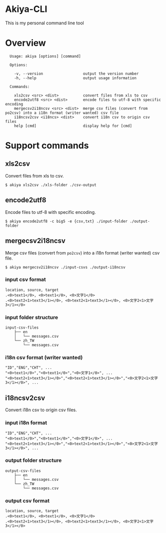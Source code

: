 # Akiya-CLI
This is my personal command line tool

# Overview
```shell
  Usage: akiya [options] [command]

  Options:

    -v, --version                  output the version number
    -h, --help                     output usage information

  Commands:

    xls2csv <src> <dist>           convert files from xls to csv
    encode2utf8 <src> <dist>       encode files to utf-8 with specific encoding
    mergecsv2i18ncsv <src> <dist>  merge csv files (convert from po2csv) into a i18n format (writer wanted) csv file
    i18ncsv2csv <i18ncs> <dist>    convert i18n csv to origin csv files
    help [cmd]                     display help for [cmd]
```

# Support commands
## xls2csv
Convert files from xls to csv.
```shell
$ akiya xls2csv ./xls-folder ./csv-output
```

## encode2utf8
Encode files to utf-8 with specific encoding.
```shell
$ akiya encode2utf8 -c big5 -e {csv,txt} ./input-folder ./output-folder
```

## mergecsv2i18ncsv
Merge csv files (convert from `po2csv`) into a i18n format (writer wanted) csv file.
```shell
$ akiya mergecsv2i18ncsv ./input-csvs ./output-i18ncsv
```
### input csv format
```
location, source, target
.<0>text1</0>, <0>text1</0>, <0>文字1</0>
.<0>text2<1>text3</1></0>, <0>text2<1>text3</1></0>, <0>文字2<1>文字3</1></0>
```
### input folder structure
```
input-csv-files
    ├── en
    │   └── messages.csv
    └── zh_TW
        └── messages.csv
```

### i18n csv format (writer wanted)
```
"ID","ENG","CHT", ...
"<0>text1</0>","<0>text1</0>","<0>文字1</0>", ...
"<0>text2<1>text3</1></0>","<0>text2<1>text3</1></0>","<0>文字2<1>文字3</1></0>", ...
```

## i18ncsv2csv
Convert i18n csv to origin csv files.

### input i18n format
```
"ID","ENG","CHT", ...
"<0>text1</0>","<0>text1</0>","<0>文字1</0>", ...
"<0>text2<1>text3</1></0>","<0>text2<1>text3</1></0>","<0>文字2<1>文字3</1></0>", ...
```

### output folder structure
```
output-csv-files
    ├── en
    │   └── messages.csv
    └── zh_TW
        └── messages.csv
```

### output csv format
```
location, source, target
.<0>text1</0>, <0>text1</0>, <0>文字1</0>
.<0>text2<1>text3</1></0>, <0>text2<1>text3</1></0>, <0>文字2<1>文字3</1></0>
```
